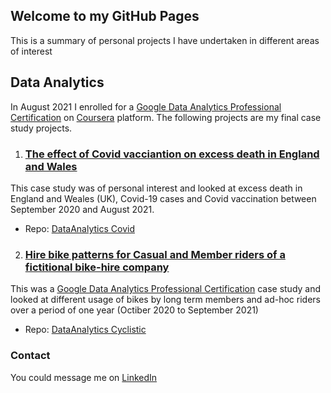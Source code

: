 ## Welcome to my GitHub Pages

This is a summary of personal projects I have undertaken in different areas of interest

## Data Analytics

In August 2021 I enrolled for a [Google Data Analytics Professional Certification](https://www.coursera.org/professional-certificates/google-data-analytics?utm_source=gg&utm_medium=sem&utm_campaign=15-GoogleDataAnalytics-ROW&utm_content=15-GoogleDataAnalytics-ROW&campaignid=12566515400&adgroupid=117869292685&device=c&keyword=coursera%20google%20data%20analytics&matchtype=p&network=g&devicemodel=&adpostion=&creativeid=507290840627&hide_mobile_promo&gclid=CjwKCAjwwsmLBhACEiwANq-tXGS9h4MICqRDhYHLiYF6pL7s7_fyCYZEhdPlnH5CM771YxlVmW821BoC4q4QAvD_BwE) on [Coursera](coursera.org) platform. The following projects are my final case study projects.  

1. ### [The effect of Covid vacciantion on excess death in England and Wales](https://htmlpreview.github.io/?https://github.com/altpope/DataAnalytics_Covid/main/Covid_Vaccination_Dataset_Workbench.html)

This case study was of personal interest and looked at excess death in England and Weales (UK), Covid-19 cases and Covid vaccination between September 2020 and August 2021.

  * Repo: [DataAnalytics Covid](https://github.com/altpope/DataAnalytics_Covid)

2. ### [Hire bike patterns for Casual and Member riders of a fictitional bike-hire company](https://htmlpreview.github.io/?https://github.com/altpope/DataAnalytics-Cyclistic/main/Cyclistic-Rides.html)

This was a [Google Data Analytics Professional Certification](https://www.coursera.org/professional-certificates/google-data-analytics?utm_source=gg&utm_medium=sem&utm_campaign=15-GoogleDataAnalytics-ROW&utm_content=15-GoogleDataAnalytics-ROW&campaignid=12566515400&adgroupid=117869292685&device=c&keyword=coursera%20google%20data%20analytics&matchtype=p&network=g&devicemodel=&adpostion=&creativeid=507290840627&hide_mobile_promo&gclid=CjwKCAjwwsmLBhACEiwANq-tXGS9h4MICqRDhYHLiYF6pL7s7_fyCYZEhdPlnH5CM771YxlVmW821BoC4q4QAvD_BwE) case study and looked at different usage of bikes by long term members and ad-hoc riders over a period of one year (Octiber 2020 to September 2021)  

  * Repo: [DataAnalytics Cyclistic](https://github.com/altpope/DataAnalytics-Cyclistic)

### Contact

You could message me on [LinkedIn](https://www.linkedin.com/)
